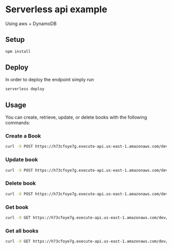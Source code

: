 # Serverless api example

Using aws + DynamoDB

## Setup

```bash
npm install
```

## Deploy

In order to deploy the endpoint simply run

```bash
serverless deploy
```

## Usage

You can create, retrieve, update, or delete books with the following commands:

### Create a Book

```bash
curl -X POST https://h73cfoye7g.execute-api.us-east-1.amazonaws.com/dev/book/add --data '{ "name": "A Book", "authorName": "AUTHOR", "releaseDate": 1584347539287 }'
```

### Update book

```bash
curl -X POST https://h73cfoye7g.execute-api.us-east-1.amazonaws.com/dev/book/651ecb60-676b-11ea-95e6-0b2095ad4823/update --data '{ "name": "Another Book", "authorName": "AUTHOR SECOND", "releaseDate": 1584347539287 }'
```

### Delete book

```bash
curl -X POST https://h73cfoye7g.execute-api.us-east-1.amazonaws.com/dev/book/3d15b040-6769-11ea-8e8d-7d5919b459e9/delete
```

### Get book

```bash
curl -X GET https://h73cfoye7g.execute-api.us-east-1.amazonaws.com/dev/book/651ecb60-676b-11ea-95e6-0b2095ad4823
```

### Get all books

```bash
curl -X GET https://h73cfoye7g.execute-api.us-east-1.amazonaws.com/dev/books
```

